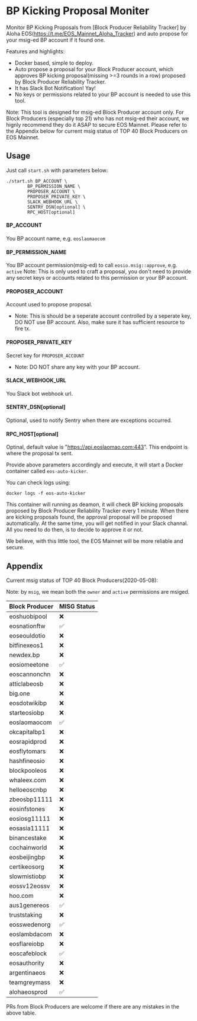 # BP Kicking Proposal Moniter

Monitor BP Kicking Proposals from [Block Producer Reliability Tracker] by Aloha EOS(https://t.me/EOS_Mainnet_Aloha_Tracker) and auto propose for your msig-ed BP account if it found one.

Features and highlights:

* Docker based, simple to deploy.
* Auto propose a proposal for your Block Producer account, which approves BP kicking proposal(missing >=3 rounds in a row) proposed by Block Producer Reliability Tracker.
* It has Slack Bot Notification! Yay!
* No keys or permissions related to your BP account is needed to use this tool.

Note: This tool is designed for msig-ed Block Producer account only. For Block Producers (especially top 21) who has not msig-ed their account, we hignly recommend they do it ASAP to secure EOS Mainnet. Please refer to the Appendix below for current msig status of TOP 40 Block Producers on EOS Mainnet.

## Usage

Just call `start.sh` with parameters below:

```
./start.sh BP_ACCOUNT \
        BP_PERMISSION_NAME \
        PROPOSER_ACCOUNT \
        PROPOSER_PRIVATE_KEY \
        SLACK_WEBHOOK_URL \
        SENTRY_DSN[optional] \
        RPC_HOST[optional]
```
#### BP_ACCOUNT
You BP account name, e.g. `eoslaomaocom`

#### BP_PERMISSION_NAME
You BP account permission(msig-ed) to call `eosio.msig::approve`, e.g. `active`
Note: This is only used to craft a proposal, you don't need to provide any secret keys or accounts related to this permission or your BP account.

#### PROPOSER_ACCOUNT
Account used to propose proposal.
* Note: This is should be a seperate account controlled by a seperate key, DO NOT use BP account. Also, make sure it has sufficient resource to fire tx.

#### PROPOSER_PRIVATE_KEY
Secret key for `PROPOSER_ACCOUNT`
* Note: DO NOT share any key with your BP account.

#### SLACK_WEBHOOK_URL
You Slack bot webhook url.

#### SENTRY_DSN[optional]
Optional, used to notify Sentry when there are exceptions occurred.

#### RPC_HOST[optional]
Optinal, default value is "https://api.eoslaomao.com:443". This endpoint is where the proposal tx sent.

Provide above parameters accordingly and execute, it will start a Docker container called `eos-auto-kicker`.

You can check logs using:

```
docker logs -f eos-auto-kicker
```

This container will running as deamon, it will check BP kicking proposals proposed by Block Producer Reliability Tracker every 1 minute. When there are kicking proposals found, the approval proposal will be proposed automatically. At the same time, you will get notified in your Slack channal. All you need to do then, is to decide to approve it or not.


We believe, with this little tool, the EOS Mainnet will be more reliable and secure.


## Appendix

Current msig status of TOP 40 Block Producers(2020-05-08):

Note: by `msig`, we mean both the `owner` and `active` permissions are msiged.

|  Block Producer | MISG Status |
|  ----  | ----  |
| eoshuobipool | ❌ |
| eosnationftw | ✅ |
| eoseouldotio | ❌ |
| bitfinexeos1 | ❌ |
| newdex.bp | ❌ |
| eosiomeetone | ✅ |
| eoscannonchn | ❌ |
| atticlabeosb | ❌ |
| big.one | ❌ |
| eosdotwikibp | ❌ |
| starteosiobp | ❌ |
| eoslaomaocom | ✅ |
| okcapitalbp1 | ❌ |
| eosrapidprod | ❌ |
| eosflytomars | ❌ |
| hashfineosio | ❌ |
| blockpooleos | ❌ |
| whaleex.com | ❌ |
| helloeoscnbp | ❌ |
| zbeosbp11111 | ❌ |
| eosinfstones | ❌ |
| eosiosg11111 | ❌ |
| eosasia11111 | ❌ |
| binancestake | ❌ |
| cochainworld | ❌ |
| eosbeijingbp | ❌ |
| certikeosorg | ❌ |
| slowmistiobp | ❌ |
| eossv12eossv | ❌ |
| hoo.com | ❌ |
| aus1genereos | ✅ |
| truststaking | ❌ |
| eosswedenorg | ✅ |
| eoslambdacom | ❌ |
| eosflareiobp | ❌ |
| eoscafeblock | ✅ |
| eosauthority | ❌ |
| argentinaeos | ❌ |
| teamgreymass | ❌ |
| alohaeosprod | ✅ |


PRs from Block Producers are welcome if there are any mistakes in the above table.
